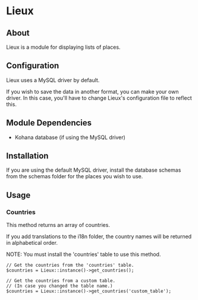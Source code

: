 # Lieux

## About

Lieux is a module for displaying lists of places.

## Configuration

Lieux uses a MySQL driver by default.

If you wish to save the data in another format, you can make your own driver. In this case, you'll have to change Lieux's configuration file to reflect this.

## Module Dependencies

 - Kohana database (if using the MySQL driver)

## Installation

If you are using the default MySQL driver, install the database schemas from the schemas folder for the places you wish to use.

## Usage

### Countries

This method returns an array of countries.

If you add translations to the i18n folder, the country names will be returned in alphabetical order.

NOTE: You must install the 'countries' table to use this method.

    // Get the countries from the 'countries' table.
    $countries = Lieux::instance()->get_countries();

    // Get the countries from a custom table.
    // (In case you changed the table name.)
    $countries = Lieux::instance()->get_countries('custom_table');
